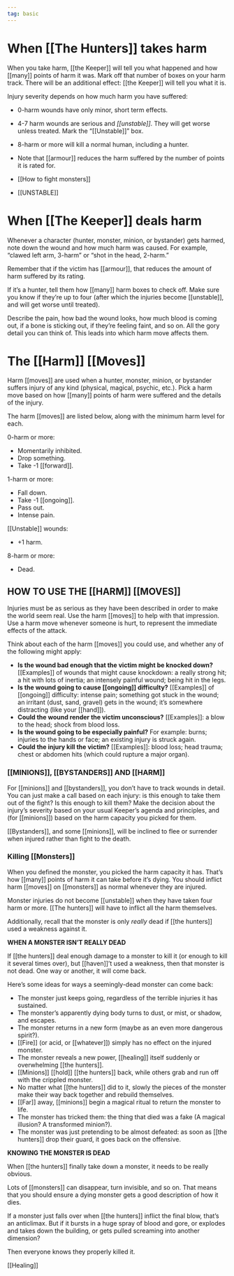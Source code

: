 ```yaml
---
tag: basic
---
```

# When [[The Hunters]] takes harm
When you take harm, [[the Keeper]] will tell you what happened and how [[many]] points of harm it was. Mark off that number of boxes on your harm track. There will be an additional effect: [[the Keeper]] will tell you what it is.

Injury severity depends on how much harm you have suffered:

- 0-harm wounds have only minor, short term effects.
- 4-7 harm wounds are serious and *[[unstable]]*. They will get worse unless treated. Mark the “[[Unstable]]” box.
- 8-harm or more will kill a normal human, including a hunter.
- Note that [[armour]] reduces the harm suffered by the number of points it is rated for.

- [[How to fight monsters]]
- [[UNSTABLE]]

# When [[The Keeper]] deals harm

Whenever a character (hunter, monster, minion, or bystander) gets harmed, note down the wound and how much harm was caused. For example, “clawed left arm, 3-harm” or “shot in the head, 2-harm.”

Remember that if the victim has [[armour]], that reduces the amount of harm suffered by its rating.

If it’s a hunter, tell them how [[many]] harm boxes to check off. Make sure you know if they’re up to four (after which the injuries become [[unstable]], and will get worse until treated).

Describe the pain, how bad the wound looks, how much blood is coming out, if a bone is sticking out, if they’re feeling faint, and so on. All the gory detail you can think of. This leads into which harm move affects them.

# The [[Harm]] [[Moves]]

Harm [[moves]] are used when a hunter, monster, minion, or bystander suffers injury of any kind (physical, magical, psychic, etc.). Pick a harm move based on how [[many]] points of harm were suffered and the details of the injury.

The harm [[moves]] are listed below, along with the minimum harm level for each.

0-harm or more:

- Momentarily inhibited.
- Drop something.
- Take -1 [[forward]].

1-harm or more:

- Fall down.
- Take -1 [[ongoing]].
- Pass out.
- Intense pain.

[[Unstable]] wounds:

- +1 harm.

8-harm or more:

- Dead.

## HOW TO USE THE [[HARM]] [[MOVES]]

Injuries must be as serious as they have been described in order to make the world seem real. Use the harm [[moves]] to help with that impression. Use a harm move whenever someone is hurt, to represent the immediate effects of the attack.

Think about each of the harm [[moves]] you could use, and whether any of the following might apply:

- **Is the wound bad enough that the victim might be knocked down?** [[Examples]] of wounds that might cause knockdown: a really strong hit; a hit with lots of inertia; an intensely painful wound; being hit in the legs.
- **Is the wound going to cause [[ongoing]] difficulty?** [[Examples]] of [[ongoing]] difficulty: intense pain; something got stuck in the wound; an irritant (dust, sand, gravel) gets in the wound; it’s somewhere distracting (like your [[hand]]).
- **Could the wound render the victim unconscious?** [[Examples]]: a blow to the head; shock from blood loss.
- **Is the wound going to be especially painful?** For example: burns; injuries to the hands or face; an existing injury is struck again.
- **Could the injury kill the victim?** [[Examples]]: blood loss; head trauma; chest or abdomen hits (which could rupture a major organ).


### [[MINIONS]], [[BYSTANDERS]] AND [[HARM]]

For [[minions]] and [[bystanders]], you don’t have to track wounds in detail. You can just make a call based on each injury: is this enough to take them out of the fight? Is this enough to kill them? Make the decision about the injury’s severity based on your usual Keeper’s agenda and principles, and (for [[minions]]) based on the harm capacity you picked for them.

[[Bystanders]], and some [[minions]], will be inclined to flee or surrender when injured rather than fight to the death.

### Killing [[Monsters]]

When you defined the monster, you picked the harm capacity it has. That’s how [[many]] points of harm it can take before it’s dying. You should inflict harm [[moves]] on [[monsters]] as normal whenever they are injured.

Monster injuries do not become [[unstable]] when they have taken four harm or more. [[The hunters]] will have to inflict all the harm themselves.

Additionally, recall that the monster is only *really* dead if [[the hunters]] used a weakness against it.

**WHEN A MONSTER ISN’T REALLY DEAD**

If [[the hunters]] deal enough damage to a monster to kill it (or enough to kill it several times over), but [[haven]]’t used a weakness, then that monster is not dead. One way or another, it will come back.

Here’s some ideas for ways a seemingly-dead monster can come back:

- The monster just keeps going, regardless of the terrible injuries it has sustained.
- The monster’s apparently dying body turns to dust, or mist, or shadow, and escapes.
- The monster returns in a new form (maybe as an even more dangerous spirit?).
- [[Fire]] (or acid, or [[whatever]]) simply has no effect on the injured monster.
- The monster reveals a new power, [[healing]] itself suddenly or overwhelming [[the hunters]].
- [[Minions]] [[hold]] [[the hunters]] back, while others grab and run off with the crippled monster.
- No matter what [[the hunters]] did to it, slowly the pieces of the monster make their way back together and rebuild themselves.
- [[Far]] away, [[minions]] begin a magical ritual to return the monster to life.
- The monster has tricked them: the thing that died was a fake (A magical illusion? A transformed minion?).
- The monster was just pretending to be almost defeated: as soon as [[the hunters]] drop their guard, it goes back on the offensive.

**KNOWING THE MONSTER IS DEAD**

When [[the hunters]] finally take down a monster, it needs to be really obvious.

Lots of [[monsters]] can disappear, turn invisible, and so on. That means that you should ensure a dying monster gets a good description of how it dies.

If a monster just falls over when [[the hunters]] inflict the final blow, that’s an anticlimax. But if it bursts in a huge spray of blood and gore, or explodes and takes down the building, or gets pulled screaming into another dimension?

Then everyone knows they properly killed it.

[[Healing]]